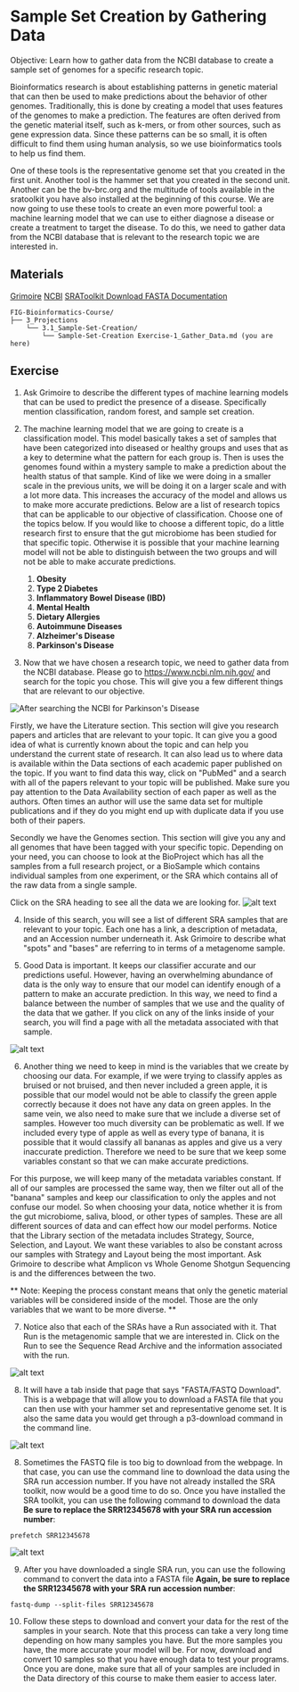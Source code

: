 # Sample Set Creation by Gathering Data

Objective: Learn how to gather data from the NCBI database to create a sample set of genomes for a specific research topic.

Bioinformatics research is about establishing patterns in genetic material that can then be used to make predictions about the behavior of other genomes. Traditionally, this is done by creating a model that uses features of the genomes to make a prediction. The features are often derived from the genetic material itself, such as k-mers, or from other sources, such as gene expression data. Since these patterns can be so small, it is often difficult to find them using human analysis, so we use bioinformatics tools to help us find them.

One of these tools is the representative genome set that you created in the first unit. Another tool is the hammer set that you created in the second unit. Another can be the bv-brc.org and the multitude of tools available in the sratoolkit you have also installed at the beginning of this course. We are now going to use these tools to create an even more powerful tool: a machine learning model that we can use to either diagnose a disease or create a treatment to target the disease. To do this, we need to gather data from the NCBI database that is relevant to the research topic we are interested in.

## Materials
[Grimoire](https://chat.openai.com/g/g-n7Rs0IK86-grimoire)
[NCBI](https://www.ncbi.nlm.nih.gov/)
[SRAToolkit Download FASTA Documentation](https://www.ncbi.nlm.nih.gov/books/NBK242621/)

```
FIG-Bioinformatics-Course/
├── 3_Projections
    └── 3.1_Sample-Set-Creation/
        └── Sample-Set-Creation Exercise-1_Gather_Data.md (you are here)
```

## Exercise

1. Ask Grimoire to describe the different types of machine learning models that can be used to predict the presence of a disease. Specifically mention classification, random forest, and sample set creation.

2. The machine learning model that we are going to create is a classification model. This model basically takes a set of samples that have been categorized into diseased or healthy groups and uses that as a key to determine what the pattern for each group is. Then is uses the genomes found within a mystery sample to make a prediction about the health status of that sample. Kind of like we were doing in a smaller scale in the previous units, we will be doing it on a larger scale and with a lot more data. This increases the accuracy of the model and allows us to make more accurate predictions. Below are a list of research topics that can be applicable to our objective of classification. Choose one of the topics below. If you would like to choose a different topic, do a little research first to ensure that the gut microbiome has been studied for that specific topic. Otherwise it is possible that your machine learning model will not be able to distinguish between the two groups and will not be able to make accurate predictions.

   1. **Obesity**
   2. **Type 2 Diabetes**
   3. **Inflammatory Bowel Disease (IBD)**
   4. **Mental Health**
   5. **Dietary Allergies**
   6. **Autoimmune Diseases**
   7. **Alzheimer's Disease**
   8. **Parkinson's Disease**

3. Now that we have chosen a research topic, we need to gather data from the NCBI database. Please go to https://www.ncbi.nlm.nih.gov/ and search for the topic you chose. This will give you a few different things that are relevant to our objective. 

![After searching the NCBI for Parkinson's Disease](NCBISearch.png)

Firstly, we have the Literature section. This section will give you research papers and articles that are relevant to your topic. It can give you a good idea of what is currently known about the topic and can help you understand the current state of research. It can also lead us to where data is available within the Data sections of each academic paper published on the topic. If you want to find data this way, click on "PubMed" and a search with all of the papers relevant to your topic will be published. Make sure you pay attention to the Data Availability section of each paper as well as the authors. Often times an author will use the same data set for multiple publications and if they do you might end up with duplicate data if you use both of their papers.

Secondly we have the Genomes section. This section will give you any and all genomes that have been tagged with your specific topic. Depending on your need, you can choose to look at the BioProject which has all the samples from a full research project, or a BioSample which contains individual samples from one experiment, or the SRA which contains all of the raw data from a single sample. 

Click on the SRA heading to see all the data we are looking for.
![alt text](SRA.png)

4. Inside of this search, you will see a list of different SRA samples that are relevant to your topic. Each one has a link, a description of metadata, and an Accession number underneath it. Ask Grimoire to describe what "spots" and "bases" are referring to in terms of a metagenome sample. 

5. Good Data is important. It keeps our classifier accurate and our predictions useful. However, having an overwhelming abundance of data is the only way to ensure that our model can identify enough of a pattern to make an accurate prediction. In this way, we need to find a balance between the number of samples that we use and the quality of the data that we gather. If you click on any of the links inside of your search, you will find a page with all the metadata associated with that sample. 

![alt text](SRAMetaData.png)

6. Another thing we need to keep in mind is the variables that we create by choosing our data. For example, if we were trying to classify apples as bruised or not bruised, and then never included a green apple, it is possible that our model would not be able to classify the green apple correctly because it does not have any data on green apples. In the same vein, we also need to make sure that we include a diverse set of samples. However too much diversity can be problematic as well. If we included every type of apple as well as every type of banana, it is possible that it would classify all bananas as apples and give us a very inaccurate prediction. Therefore we need to be sure that we keep some variables constant so that we can make accurate predictions. 

For this purpose, we will keep many of the metadata variables constant. If all of our samples are processed the same way, then we filter out all of the "banana" samples and keep our classification to only the apples and not confuse our model. So when choosing your data, notice whether it is from the gut microbiome, saliva, blood, or other types of samples. These are all different sources of data and can effect how our model performs. Notice that the Library section of the metadata includes Strategy, Source, Selection, and Layout. We want these variables to also be constant across our samples with Strategy and Layout being the most important. Ask Grimoire to describe what Amplicon vs Whole Genome Shotgun Sequencing is and the differences between the two.

** Note: Keeping the process constant means that only the genetic material variables will be considered inside of the model. Those are the only variables that we want to be more diverse. **

7. Notice also that each of the SRAs have a Run associated with it. That Run is the metagenomic sample that we are interested in. Click on the Run to see the Sequence Read Archive and the information associated with the run. 

![alt text](SRARun.png)

8. It will have a tab inside that page that says "FASTA/FASTQ Download". This is a webpage that will allow you to download a FASTA file that you can then use with your hammer set and representative genome set. It is also the same data you would get through a p3-download command in the command line.

![alt text](SRAFASTQ.png)

8. Sometimes the FASTQ file is too big to download from the webpage. In that case, you can use the command line to download the data using the SRA run accession number. If you have not already installed the SRA toolkit, now would be a good time to do so. Once you have installed the SRA toolkit, you can use the following command to download the data **Be sure to replace the SRR12345678 with your SRA run accession number**:

```
prefetch SRR12345678
```

![alt text](SRAFASTQtoobig.png)

9. After you have downloaded a single SRA run, you can use the following command to convert the data into a FASTA file **Again, be sure to replace the SRR12345678 with your SRA run accession number**:

```
fastq-dump --split-files SRR12345678 
```

10. Follow these steps to download and convert your data for the rest of the samples in your search. Note that this process can take a very long time depending on how many samples you have. But the more samples you have, the more accurate your model will be. For now, download and convert 10 samples so that you have enough data to test your programs. Once you are done, make sure that all of your samples are included in the Data directory of this course to make them easier to access later.


